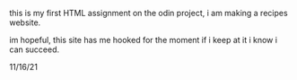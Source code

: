 this is my first HTML assignment on the odin project, i am making a recipes website.

im hopeful, this site has me hooked for the moment if i keep at it i know i can succeed.

11/16/21
